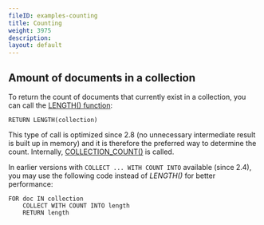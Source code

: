 ```yaml
---
fileID: examples-counting
title: Counting
weight: 3975
description: 
layout: default
---
```

## Amount of documents in a collection

To return the count of documents that currently exist in a collection,
you can call the [LENGTH() function](../functions/functions-array#length):

```aql
RETURN LENGTH(collection)
```

This type of call is optimized since 2.8 (no unnecessary intermediate result
is built up in memory) and it is therefore the preferred way to determine the count.
Internally, [COLLECTION_COUNT()](../functions/functions-miscellaneous#collection_count) is called.

In earlier versions with `COLLECT ... WITH COUNT INTO` available (since 2.4),
you may use the following code instead of *LENGTH()* for better performance:

```aql
FOR doc IN collection
    COLLECT WITH COUNT INTO length
    RETURN length
```
